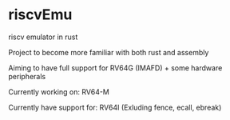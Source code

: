 # riscvEmu
riscv emulator in rust

Project to become more familiar with both rust and assembly

Aiming to have full support for RV64G (IMAFD) + some hardware peripherals

Currently working on:
RV64-M

Currently have support for:
RV64I (Exluding fence, ecall, ebreak)
